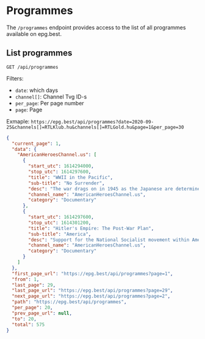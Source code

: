 # Programmes

The `/programmes` endpoint provides access to the list of all programmes available on epg.best.

## List programmes

`GET /api/programmes`


Filters: 
  * `date`: which days 
  * `channel[]`: Channel Tvg ID-s
  * `per_page`: Per page number 
  * `page`:  Page

Exmaple: `https://epg.best/api/programmes?date=2020-09-25&channels[]=RTLKlub.hu&channels[]=RTLGold.hu&page=1&per_page=30`

```json
{
  "current_page": 1,
  "data": {
    "AmericanHeroesChannel.us": [
      {
        "start_utc": 1614294000,
        "stop_utc": 1614297600,
        "title": "WWII in the Pacific",
        "sub-title": "No Surrender",
        "desc": "The war drags on in 1945 as the Japanese are determined to fight on, but a secret U.S. weapon could hasten the end of hostilities and save thousands of lives",
        "channel_name": "AmericanHeroesChannel.us",
        "category": "Documentary"
      },
      {
        "start_utc": 1614297600,
        "stop_utc": 1614301200,
        "title": "Hitler's Empire: The Post-War Plan",
        "sub-title": "America",
        "desc": "Support for the National Socialist movement within America is uncovered. Included: revealing outposts of Nazi Germany within the land of the free; and the man thought he believed he was the American Fuhrer",
        "channel_name": "AmericanHeroesChannel.us",
        "category": "Documentary"
      }
    ]
  },
  "first_page_url": "https://epg.best/api/programmes?page=1",
  "from": 1,
  "last_page": 29,
  "last_page_url": "https://epg.best/api/programmes?page=29",
  "next_page_url": "https://epg.best/api/programmes?page=2",
  "path": "https://epg.best/api/programmes",
  "per_page": 20,
  "prev_page_url": null,
  "to": 20,
  "total": 575
}
```
